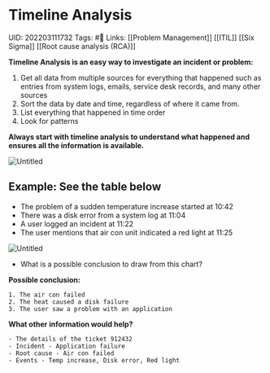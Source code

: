 # Timeline Analysis
UID: 202203111732
Tags: #🌲 
Links: [[Problem Management]] [[ITIL]] [[Six Sigma]] [[Root cause analysis (RCA)]]

**Timeline Analysis is an easy way to investigate an incident or problem:**
1. Get all data from multiple sources for everything that happened such as entries from system logs, emails, service desk records, and many other sources
2. Sort the data by date and time, regardless of where it came from.
3. List everything that happened in time order
4. Look for patterns

**Always start with timeline analysis to understand what happened and ensures all the information is available.**

![Untitled](Enterprise%205bd06/Untitled%2010.png)

## Example: See the table below

- The problem of a sudden temperature increase started at 10:42
- There was a disk error from a system log at 11:04
- A user logged an incident at 11:22
- The user mentions that air con unit indicated a red light at 11:25

![Untitled](Enterprise%205bd06/Untitled%2011.png)

- What is a possible conclusion to draw from this chart?
    
**Possible conclusion:**

    1. The air con failed
    2. The heat caused a disk failure
    3. The user saw a problem with an application
**What other information would help?**

    - The details of the ticket 912432
    - Incident - Application failure
    - Root cause - Air con failed
    - Events - Temp increase, Disk error, Red light
